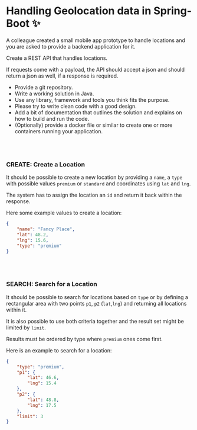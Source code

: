 # Handling Geolocation data in Spring-Boot ✨

A colleague created a small mobile app prototype to handle locations and you are asked to provide a backend application for it.

Create a REST API that handles locations.

If requests come with a payload, the API should accept a json and should return a json as well, if a response is required.

- Provide a git repository.
- Write a working solution in Java. 
- Use any library, framework and tools you think fits the purpose.
- Please try to write clean code with a good design. 
- Add a bit of documentation that outlines the solution and explains on how to build and run the code. 
- (Optionally) provide a docker file or similar to create one or more containers running your application.

<br><br>

### CREATE: Create a Location

It should be possible to create a new location by providing a `name`, a `type` with possible values `premium` or `standard`
and coordinates using `lat` and `lng`.

The system has to assign the location an `id` and return it back within the response.

Here some example values to create a location:

```json
{
	"name": "Fancy Place",
	"lat": 48.2,
	"lng": 15.6,
	"type": "premium"
}
```

<br><br>

### SEARCH: Search for a Location

It should be possible to search for locations based on `type` or by defining a rectangular area with two points `p1`, `p2`
(`lat`,`lng`) and returning all locations within it.

It is also possible to use both criteria together and the result set might be limited by `limit`.

Results must be ordered by type where `premium` ones come first.

Here is an example to search for a location:

```json
{
    "type": "premium",
    "p1": {
        "lat": 46.6,
        "lng": 15.4
    },
    "p2": {
        "lat": 48.8,
        "lng": 17.5
    },
    "limit": 3
}
```
